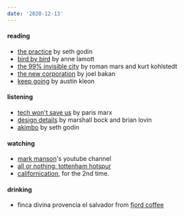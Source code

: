 ```yaml
---
date: '2020-12-13'
---
```


#### reading

- [the practice](../books/the-practice.md) by seth godin
- [bird by bird](../books/bird-by-bird.md) by anne lamott
- [the 99% invisible city](https://99percentinvisible.org/book/) by roman mars and kurt kohlstedt
- [the new corporation](https://www.penguinrandomhouse.com/books/621948/the-new-corporation-by-joel-bakan/) by joel bakan
- [keep going](https://austinkleon.com/keepgoing/) by austin kleon

#### listening

- [tech won't save us](https://open.spotify.com/show/3UhsI7s4bkH1FcMZI5u9iD?si=59Oy2qE8Rte4Of8ubbqStw) by paris marx
- [design details](https://designdetails.fm) by marshall bock and brian lovin
- [akimbo](https://www.akimbo.link) by seth godin

#### watching

- [mark manson](https://www.youtube.com/channel/UC0TnW9acNxqeojxXDMbohcA)'s youtube channel
- [all or nothing: tottenham hotspur](https://www.imdb.com/title/tt11188556)
- [californication](https://www.imdb.com/title/tt0904208/), for the 2nd time.

#### drinking

- finca divina provencia el salvador from [fjord coffee](https://fjord-coffee.de)
